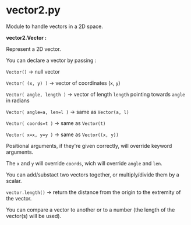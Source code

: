 # vector2.py

Module to handle vectors in a 2D space.

**vector2.Vector :**

Represent a 2D vector.
  
You can declare a vector by passing :
  
`Vector()` -> null vector

`Vector( (x, y) )` -> vector of coordinates (`x`, `y`)

`Vector( angle, length )` -> vector of length `length` pointing towards `angle` in radians

`Vector( angle=a, len=l )` -> same as `Vector(a, l)`

`Vector( coords=t )` -> same as `Vector(t)`

`Vector( x=x, y=y )` -> same as `Vector((x, y))`

Positional arguments, if they're given correctly, will override keyword arguments.

The `x` and `y` will override `coords`, wich will override `angle` and `len`.

You can add/substact two vectors together, or multiply/divide them by a scalar.

`vector.length()` -> return the distance from the origin to the extremity of the vector.

You can compare a vector to another or to a number (the length of the vector(s) will be used).
